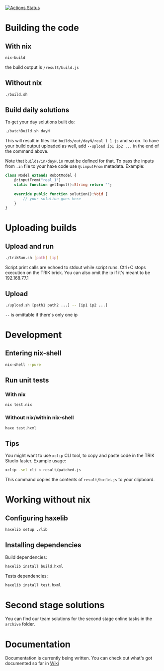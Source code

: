 [![Actions Status](https://github.com/run4w4y/nti_irs/workflows/CI/badge.svg)](https://github.com/run4w4y/nti_irs/actions)

# Building the code
## With nix
```bash
nix-build
```
the build output is `/result/build.js`

## Without nix
```bash
./build.sh
```

## Build daily solutions
To get your day solutions built do:
```bash
./batchBuild.sh dayN
```
This will result in files like `builds/out/dayN/real_1_1.js` and so on.
To have your build output uploaded as well, add `--upload ip1 ip2 ...` in the end of the command above.

Note that `builds/in/dayN.in` must be defined for that. To pass the inputs from `.in` file to your haxe code use `@:inputFrom` metadata. Example:
```haxe
class Model extends RobotModel {
    @:inputFrom("real_1")
    static function getInput():String return "";
    
    override public function solution():Void {
        // your solution goes here
    }
}
```

# Uploading builds
## Upload and run
```bash
./trikRun.sh [path] [ip]
```
Script.print calls are echoed to stdout while script runs. Ctrl+C stops execution on the TRIK brick.
You can also omit the ip if it's meant to be 192.168.77.1

## Upload
```bash
./upload.sh [path1 path2 ...] -- [ip1 ip2 ...]
```
`--` is omittable if there's only one ip

# Development
## Entering nix-shell
```bash
nix-shell --pure
```

## Run unit tests
### With nix
```bash
nix test.nix
```
### Without nix/within nix-shell
```bash
haxe test.hxml
```

## Tips
You might want to use `xclip` CLI tool, to copy and paste code in the TRIK Studio faster. Example usage:
```bash
xclip -sel cli < result/patched.js
```
This command copies the contents of `result/build.js` to your clipboard.

# Working without nix
## Configuring haxelib
```bash
haxelib setup ./lib
```

## Installing dependencies
Build dependencies:
```bash
haxelib install build.hxml
```
Tests dependencies:
```bash
haxelib install test.hxml
```

# Second stage solutions
You can find our team solutions for the second stage online tasks in the `archive` folder. 

# Documentation
Documentation is currently being written. You can check out what's got documented so far in [Wiki](https://github.com/run4w4y/nti_irs/wiki)
